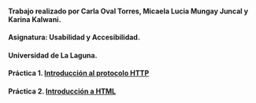   #### Trabajo realizado por Carla Oval Torres, Micaela Lucia Mungay Juncal y Karina Kalwani.
  #### Asignatura: Usabilidad y Accesibilidad.
  #### Universidad de La Laguna.
  
  #### Práctica 1. [Introducción al protocolo HTTP](https://github.com/Carla4398/uya-practicas/blob/master/practica1.md)
  #### Práctica 2. [Introducción a HTML](https://github.com/Carla4398/uya-practicas/blob/master/practica2.html)
  
